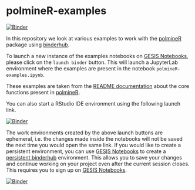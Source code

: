 # polmineR-examples

[![Binder](https://notebooks.gesis.org/binder/badge.svg)](https://notebooks.gesis.org/binder/v2/gh/arnim/polmineR-examples/HEAD?urlpath=lab%2Ftree%2FpolmineR-examples.ipynb)
 
In this repository we look at various examples to work with the [polmineR](https://github.com/PolMine/polmineR) package using [binderhub](https://binderhub.readthedocs.io).

To launch a new instance of the examples notebooks on [GESIS Notebooks](https://notebooks.gesis.org), please click on the `launch binder` button. This will launch a JupyterLab environment where the examples are present in the notebook `polmineR-examples.ipynb`.

These examples are taken from the [README documentation](https://github.com/PolMine/polmineR#core-functions) about the core functions present in [polmineR](https://github.com/PolMine/polmineR).

You can also start a RStudio IDE environment using the following launch link.

[![Binder](https://img.shields.io/badge/launch-RStudio--binder-red)](https://notebooks.gesis.org/binder/v2/gh/arnim/polmineR-examples/HEAD?urlpath=rstudio)

The work environments created by the above launch buttons are ephemeral, i.e. the changes made inside the notebooks will not be saved the next time you would open the same link. If you would like to create a persistent environment, you can use [GESIS Notebooks](https://notebooks.gesis.org) to create a [persistent binderhub](https://github.com/gesiscss/persistent_binderhub) environment. This allows you to save your changes and continue working on your project even after the current session closes. This requires you to sign up on [GESIS Notebooks](https://notebooks.gesis.org).

[![Binder](https://img.shields.io/badge/launch-GESIS--Notebooks-green)](https://notebooks.gesis.org/binder/v2/gh/gesiscss/polmineR-examples/HEAD?urlpath=lab%2Ftree%2FpolmineR-examples.ipynb)

